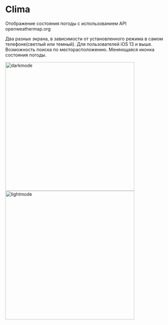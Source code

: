 # Clima

Отображение состояния погоды с использованием API openweathermap.org

Два разных экрана, в зависимости от установленного режима в самом телефоне(светлый или темный). 
Для пользователей iOS 13 и выше.
Возможность поиска по месторасположению.
Меняющаяся иконка состояния погоды.

<img width="405" alt="darkmode" src="https://user-images.githubusercontent.com/43841583/73613571-40db0680-4608-11ea-8d70-ac92bc6207c1.png"><img width="405" alt="lightmode" src="https://user-images.githubusercontent.com/43841583/73613572-41739d00-4608-11ea-96bf-4d4e32ef414d.png">
